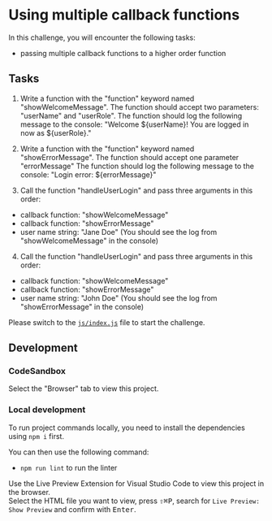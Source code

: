 # Using multiple callback functions

In this challenge, you will encounter the following tasks:

- passing multiple callback functions to a higher order function

## Tasks

1.  Write a function with the "function" keyword named "showWelcomeMessage".
    The function should accept two parameters: "userName" and "userRole".
    The function should log the following message to the console:
    "Welcome ${userName}! You are logged in now as ${userRole}."

2.  Write a function with the "function" keyword named "showErrorMessage".
    The function should accept one parameter "errorMessage"
    The function should log the following message to the console:
    "Login error: ${errorMessage}"

3.  Call the function "handleUserLogin" and pass three arguments in this order:

- callback function: "showWelcomeMessage"
- callback function: "showErrorMessage"
- user name string: "Jane Doe"
  (You should see the log from "showWelcomeMessage" in the console)

4.  Call the function "handleUserLogin" and pass three arguments in this order:

- callback function: "showWelcomeMessage"
- callback function: "showErrorMessage"
- user name string: "John Doe"
  (You should see the log from "showErrorMessage" in the console)

Please switch to the [`js/index.js`](./js/index.js) file to start the challenge.

## Development

### CodeSandbox

Select the "Browser" tab to view this project.

### Local development

To run project commands locally, you need to install the dependencies using `npm i` first.

You can then use the following command:

- `npm run lint` to run the linter

Use the Live Preview Extension for Visual Studio Code to view this project in the browser.  
Select the HTML file you want to view, press <kbd>⇧</kbd><kbd>⌘</kbd><kbd>P</kbd>, search for `Live Preview: Show Preview` and confirm with <kbd>Enter</kbd>.

